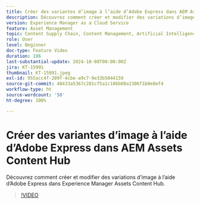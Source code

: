 ```yaml
---
title: Créer des variantes d’image à l’aide d’Adobe Express dans AEM Assets Content Hub
description: Découvrez comment créer et modifier des variations d’image à l’aide d’Adobe Express dans Experience Manager Assets Content Hub.
version: Experience Manager as a Cloud Service
feature: Asset Management
topic: Content Supply Chain, Content Management, Artificial Intelligence
role: User
level: Beginner
doc-type: Feature Video
duration: 196
last-substantial-update: 2024-10-08T00:00:00Z
jira: KT-15991
thumbnail: KT-15991.jpeg
exl-id: 955acc4f-209f-4cbe-a9c7-9e33b5044159
source-git-commit: 48433a5367c281cf5a1c106b08a1306f1b0e8ef4
workflow-type: ht
source-wordcount: '58'
ht-degree: 100%

---
```


# Créer des variantes d’image à l’aide d’Adobe Express dans AEM Assets Content Hub

Découvrez comment créer et modifier des variations d’image à l’aide d’Adobe Express dans Experience Manager Assets Content Hub.

>[!VIDEO](https://video.tv.adobe.com/v/3435003/?learn=on)
